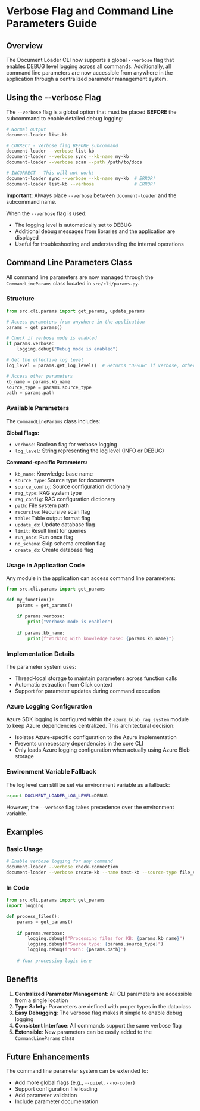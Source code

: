 # Verbose Flag and Command Line Parameters Guide

## Overview

The Document Loader CLI now supports a global `--verbose` flag that enables DEBUG level logging across all commands. Additionally, all command line parameters are now accessible from anywhere in the application through a centralized parameter management system.

## Using the --verbose Flag

The `--verbose` flag is a global option that must be placed **BEFORE** the subcommand to enable detailed debug logging:

```bash
# Normal output
document-loader list-kb

# CORRECT - Verbose flag BEFORE subcommand
document-loader --verbose list-kb
document-loader --verbose sync --kb-name my-kb
document-loader --verbose scan --path /path/to/docs

# INCORRECT - This will not work!
document-loader sync --verbose --kb-name my-kb  # ERROR!
document-loader list-kb --verbose               # ERROR!
```

**Important**: Always place `--verbose` between `document-loader` and the subcommand name.

When the `--verbose` flag is used:
- The logging level is automatically set to DEBUG
- Additional debug messages from libraries and the application are displayed
- Useful for troubleshooting and understanding the internal operations

## Command Line Parameters Class

All command line parameters are now managed through the `CommandLineParams` class located in `src/cli/params.py`.

### Structure

```python
from src.cli.params import get_params, update_params

# Access parameters from anywhere in the application
params = get_params()

# Check if verbose mode is enabled
if params.verbose:
    logging.debug("Debug mode is enabled")

# Get the effective log level
log_level = params.get_log_level()  # Returns "DEBUG" if verbose, otherwise "INFO"

# Access other parameters
kb_name = params.kb_name
source_type = params.source_type
path = params.path
```

### Available Parameters

The `CommandLineParams` class includes:

**Global Flags:**
- `verbose`: Boolean flag for verbose logging
- `log_level`: String representing the log level (INFO or DEBUG)

**Command-specific Parameters:**
- `kb_name`: Knowledge base name
- `source_type`: Source type for documents
- `source_config`: Source configuration dictionary
- `rag_type`: RAG system type
- `rag_config`: RAG configuration dictionary
- `path`: File system path
- `recursive`: Recursive scan flag
- `table`: Table output format flag
- `update_db`: Update database flag
- `limit`: Result limit for queries
- `run_once`: Run once flag
- `no_schema`: Skip schema creation flag
- `create_db`: Create database flag

### Usage in Application Code

Any module in the application can access command line parameters:

```python
from src.cli.params import get_params

def my_function():
    params = get_params()
    
    if params.verbose:
        print("Verbose mode is enabled")
    
    if params.kb_name:
        print(f"Working with knowledge base: {params.kb_name}")
```

### Implementation Details

The parameter system uses:
- Thread-local storage to maintain parameters across function calls
- Automatic extraction from Click context
- Support for parameter updates during command execution

### Azure Logging Configuration

Azure SDK logging is configured within the `azure_blob_rag_system` module to keep Azure dependencies centralized. This architectural decision:
- Isolates Azure-specific configuration to the Azure implementation
- Prevents unnecessary dependencies in the core CLI
- Only loads Azure logging configuration when actually using Azure Blob storage

### Environment Variable Fallback

The log level can still be set via environment variable as a fallback:
```bash
export DOCUMENT_LOADER_LOG_LEVEL=DEBUG
```

However, the `--verbose` flag takes precedence over the environment variable.

## Examples

### Basic Usage

```bash
# Enable verbose logging for any command
document-loader --verbose check-connection
document-loader --verbose create-kb --name test-kb --source-type file_system --source-config '{"root_path": "/docs"}'
```

### In Code

```python
from src.cli.params import get_params
import logging

def process_files():
    params = get_params()
    
    if params.verbose:
        logging.debug(f"Processing files for KB: {params.kb_name}")
        logging.debug(f"Source type: {params.source_type}")
        logging.debug(f"Path: {params.path}")
    
    # Your processing logic here
```

## Benefits

1. **Centralized Parameter Management**: All CLI parameters are accessible from a single location
2. **Type Safety**: Parameters are defined with proper types in the dataclass
3. **Easy Debugging**: The verbose flag makes it simple to enable debug logging
4. **Consistent Interface**: All commands support the same verbose flag
5. **Extensible**: New parameters can be easily added to the `CommandLineParams` class

## Future Enhancements

The command line parameter system can be extended to:
- Add more global flags (e.g., `--quiet`, `--no-color`)
- Support configuration file loading
- Add parameter validation
- Include parameter documentation